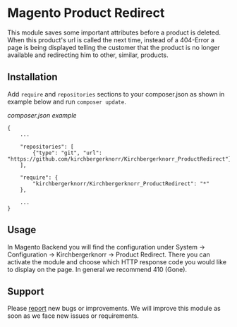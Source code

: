 # Magento Product Redirect
This module saves some important attributes before a product is deleted. When this product's url is called the next time, instead of a 404-Error a page is being displayed telling the customer that the product is no longer available and redirecting him to other, similar, products.

## Installation

Add `require` and `repositories` sections to your composer.json as shown in example below and run `composer update`.

*composer.json example*

```
{
    ...
    
    "repositories": [
        {"type": "git", "url": "https://github.com/kirchbergerknorr/Kirchbergerknorr_ProductRedirect"},
    ],
    
    "require": {
        "kirchbergerknorr/Kirchbergerknorr_ProductRedirect": "*"
    },
    
    ...
}
```

## Usage

In Magento Backend you will find the configuration under System -> Configuration -> Kirchbergerknorr -> Product Redirect.
There you can activate the module and choose which HTTP response code you would like to display on the page. In general we recommend 410 (Gone).

## Support

Please [report](https://github.com/kirchbergerknorr/Kirchbergerknorr_ProductRedirect/issues/new) new bugs or improvements. We will improve this module as soon as we face new issues or requirements.